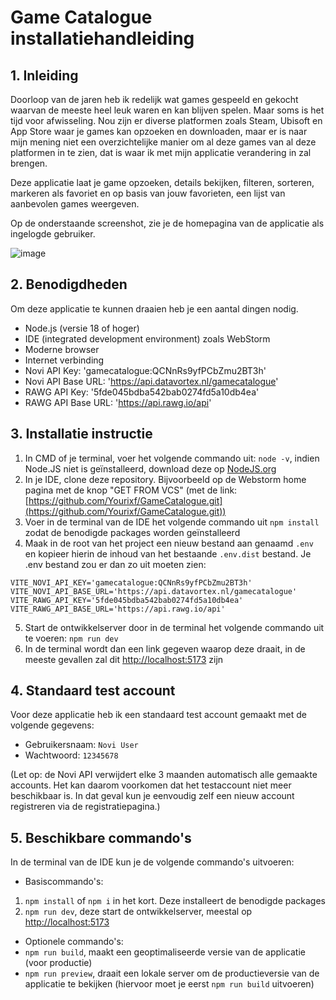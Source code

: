 # Game Catalogue installatiehandleiding

## 1. Inleiding

Doorloop van de jaren heb ik redelijk wat games gespeeld en gekocht waarvan de meeste heel leuk waren en kan blijven spelen. Maar soms is het tijd voor afwisseling. Nou zijn er diverse platformen zoals Steam, Ubisoft en App Store waar je games kan opzoeken en downloaden, maar er is naar mijn mening niet een overzichtelijke manier om al deze games van al deze platformen in te zien, dat is waar ik met mijn applicatie verandering in zal brengen.

Deze applicatie laat je game opzoeken, details bekijken, filteren, sorteren, markeren als favoriet en op basis van jouw favorieten, een lijst van aanbevolen games weergeven.

Op de onderstaande screenshot, zie je de homepagina van de applicatie als ingelogde gebruiker.

![image](https://github.com/user-attachments/assets/7ab3ab3b-637f-497f-9108-345ee3042d7c)

## 2. Benodigdheden

Om deze applicatie te kunnen draaien heb je een aantal dingen nodig.
- Node.js (versie 18 of hoger)
- IDE (integrated development environment) zoals WebStorm
- Moderne browser
- Internet verbinding
- Novi API Key: 'gamecatalogue:QCNnRs9yfPCbZmu2BT3h'
- Novi API Base URL: 'https://api.datavortex.nl/gamecatalogue'
- RAWG API Key: '5fde045bdba542bab0274fd5a10db4ea'
- RAWG API Base URL: 'https://api.rawg.io/api'

## 3. Installatie instructie

1. In CMD of je terminal, voer het volgende commando uit: `node -v`, indien Node.JS niet is geïnstalleerd, download deze op [NodeJS.org](https://nodejs.org/en)
2. In je IDE, clone deze repository. Bijvoorbeeld op de Webstorm home pagina met de knop "GET FROM VCS" (met de link: [https://github.com/Yourixf/GameCatalogue.git](https://github.com/Yourixf/GameCatalogue.git))
3. Voer in de terminal van de IDE het volgende commando uit `npm install` zodat de benodigde packages worden geïnstalleerd
4. Maak in de root van het project een nieuw bestand aan genaamd `.env` en kopieer hierin de inhoud van het bestaande `.env.dist` bestand. Je .env bestand zou er dan zo uit moeten zien:

```
VITE_NOVI_API_KEY='gamecatalogue:QCNnRs9yfPCbZmu2BT3h'
VITE_NOVI_API_BASE_URL='https://api.datavortex.nl/gamecatalogue'
VITE_RAWG_API_KEY='5fde045bdba542bab0274fd5a10db4ea'
VITE_RAWG_API_BASE_URL='https://api.rawg.io/api'
```
5. Start de ontwikkelserver door in de terminal het volgende commando uit te voeren: `npm run dev`
6. In de terminal wordt dan een link gegeven waarop deze draait, in de meeste gevallen zal dit [http://localhost:5173](http://localhost:5173) zijn

## 4. Standaard test account

Voor deze applicatie heb ik een standaard test account gemaakt met de volgende gegevens:
- Gebruikersnaam: `Novi User`
- Wachtwoord: `12345678`

(Let op: de Novi API verwijdert elke 3 maanden automatisch alle gemaakte accounts. Het kan daarom voorkomen dat het testaccount niet meer beschikbaar is. In dat geval kun je eenvoudig zelf een nieuw account registreren via de registratiepagina.)

## 5. Beschikbare commando's
In de terminal van de IDE kun je de volgende commando's uitvoeren:

- Basiscommando's:
1. `npm install` of `npm i` in het kort. Deze installeert de benodigde packages
2. `npm run dev`, deze start de ontwikkelserver, meestal op [http://localhost:5173](http://localhost:5173)
- Optionele commando's:
- `npm run build`, maakt een geoptimaliseerde versie van de applicatie (voor productie)
- `npm run preview`, draait een lokale server om de productieversie van de applicatie te bekijken (hiervoor moet je eerst `npm run build` uitvoeren)
